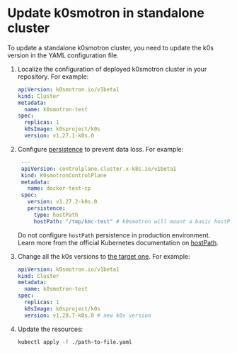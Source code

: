 # Update k0smotron in standalone cluster

To update a standalone k0smotron cluster, you need to update the k0s version
in the YAML configuration file.

1. Localize the configuration of deployed k0smotron cluster in your repository. For example:

    ```yaml
    apiVersion: k0smotron.io/v1beta1
    kind: Cluster
    metadata:
      name: k0smotron-test
    spec:
      replicas: 1
      k0sImage: k0sproject/k0s
      version: v1.27.1-k0s.0
    ```

2. Configure [persistence](https://docs.k0smotron.io/stable/resource-reference/#clusterspecpersistence)
to prevent data loss. For example:

   ```yaml
    ---
    apiVersion: controlplane.cluster.x-k8s.io/v1beta1
    kind: K0smotronControlPlane
    metadata:
      name: docker-test-cp
    spec:
      version: v1.27.2-k0s.0
      persistence:
        type: hostPath
        hostPath: "/tmp/kmc-test" # k0smotron will mount a basic hostPath volume to avoid data loss.
   ```

   Do not configure `hostPath` persistence in production environment.  
   Learn more from the official Kubernetes documentation on [hostPath](https://kubernetes.io/docs/concepts/storage/volumes/#hostpath).

3. Change all the k0s versions to
[the target one](https://docs.k0sproject.io/v1.29.2+k0s.0/releases/#k0s-release-and-support-model). For example:

    ```yaml
    apiVersion: k0smotron.io/v1beta1
    kind: Cluster
    metadata:
      name: k0smotron-test
    spec:
      replicas: 1
      k0sImage: k0sproject/k0s
      version: v1.28.7-k0s.0 # new k0s version
    ```

4. Update the resources:

   ```bash
   kubectl apply -f ./path-to-file.yaml
   ```

